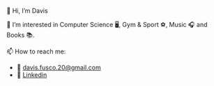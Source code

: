 👋 Hi, I’m Davis

👀 I’m interested in Computer Science 🖥️, Gym & Sport ⚽, Music 🎧 and Books 📚.

📫 How to reach me:
  - 📧 davis.fusco.20@gmail.com
  - 🔗 [Linkedin](https://www.linkedin.com/in/davis-fusco/)

<!---
davisf20/davisf20 is a ✨ special ✨ repository because its `README.md` (this file) appears on your GitHub profile.
You can click the Preview link to take a look at your changes.
--->
